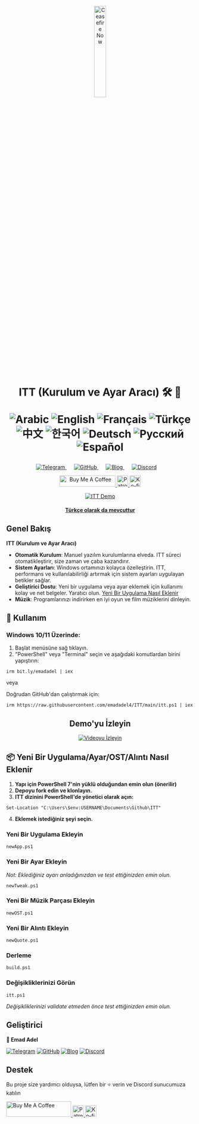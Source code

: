 <p align="center">
  <a href="https://techforpalestine.org/learn-more" rel="nofollow">
    <img src="https://raw.githubusercontent.com/Safouene1/support-palestine-banner/master/StandWithPalestine.svg" alt="Ceasefire Now" style="width:25%;">
  </a>
</p>

<h1 align="center">ITT (Kurulum ve Ayar Aracı) 🛠️ 🚀

<div align="center">

![Arabic](https://img.shields.io/badge/-Arabic-green)
![English](https://img.shields.io/badge/-English-green)
![Français](https://img.shields.io/badge/-Français-blue)
![Türkçe](https://img.shields.io/badge/-Türkçe-red)
![中文](https://img.shields.io/badge/-中文-yellow)
![한국어](https://img.shields.io/badge/-한국어-purple)
![Deutsch](https://img.shields.io/badge/-Deutsch-orange)
![Русский](https://img.shields.io/badge/-Русский-blue)
![Español](https://img.shields.io/badge/-Español-red)

</div>

</h1>

<div align="center">
    <a href="https://t.me/ittemadadel" style="margin-right: 20px;">
        <img src="https://img.shields.io/badge/Telegram-2CA5E0?style=flat&logo=telegram&logoColor=white" alt="Telegram">
    </a>
    <a href="https://github.com/emadadel4/itt" style="margin-right: 20px;">
        <img src="https://img.shields.io/badge/GitHub-181717?style=flat&logo=github&logoColor=white" alt="GitHub">
    </a>
    <a href="https://emadadel4.github.io" style="margin-right: 20px;">
        <img src="https://img.shields.io/badge/Blog-FF5722?style=flat&logo=blogger&logoColor=white" alt="Blog">
    </a>
    <a href="https://discord.gg/3eV79KgD" style="margin-right: 20px;">
        <img src="https://img.shields.io/badge/-Discord-7289da?style=flat&logo=discord&logoColor=white" alt="Discord">
    </a>
</div>

<p align="center">
<a href="https://www.buymeacoffee.com/emadadel" target="_blank"><img src="https://cdn.buymeacoffee.com/buttons/default-orange.png" alt="Buy Me A Coffee" height="30" width="150">
</a>

  <a href="https://www.patreon.com/emadadel" target="_blank">
    <img src="https://img.shields.io/badge/Patron-blue?logo=patreon" alt="Patron" height="30">
  </a>

  <a href="https://ko-fi.com/emadadel" target="_blank">
  <img src="https://img.shields.io/badge/Ko--fi-blue?logo=kofi" alt="Ko-fi" height="30">
</a>

</p>

<p align="center">
  <a target="_blank" rel="noopener noreferrer" href="https://raw.githubusercontent.com/emadadel4/ITT/main/Assets/Images/demo.PNG">
    <img src="https://raw.githubusercontent.com/emadadel4/ITT/main/Assets/Images/demo.PNG" alt="ITT Demo" style="max-width: 100%;">
      <h4 align="center"><a href="https://emadadel4.github.io/tr/itt/" target="_blank">Türkçe olarak da mevcuttur</a></h4>
  </a>
</p>

<h2>Genel Bakış</h2>

<p><strong>ITT (Kurulum ve Ayar Aracı)</strong></p>

- **Otomatik Kurulum**: Manuel yazılım kurulumlarına elveda. ITT süreci otomatikleştirir, size zaman ve çaba kazandırır.
- **Sistem Ayarları**: Windows ortamınızı kolayca özelleştirin. ITT, performans ve kullanılabilirliği artırmak için sistem ayarları uygulayan betikler sağlar.
- **Geliştirici Dostu**: Yeni bir uygulama veya ayar eklemek için kullanımı kolay ve net belgeler. Yaratıcı olun. <a href="#--how-to-add-a-new-apptweakostquote">Yeni Bir Uygulama Nasıl Eklenir</a>
- **Müzik**: Programlarınızı indirirken en iyi oyun ve film müziklerini dinleyin.

<h2>🚀 Kullanım</h2>

<h3>Windows 10/11 Üzerinde:</h3>
<ol>
<li>Başlat menüsüne sağ tıklayın.</li>
<li>"PowerShell" veya "Terminal" seçin ve aşağıdaki komutlardan birini yapıştırın:</li>
</ol>

<pre><code>irm bit.ly/emadadel | iex
</code></pre>

veya

<p>Doğrudan GitHub'dan çalıştırmak için:</p>

<pre><code>irm https://raw.githubusercontent.com/emadadel4/ITT/main/itt.ps1 | iex
</code></pre>

<div align="center">

  ## Demo'yu İzleyin

  [![Videoyu İzleyin](https://img.youtube.com/vi/QmO82OTsU5c/hqdefault.jpg)](https://www.youtube.com/watch?v=QmO82OTsU5c)
</div>

<h2> 📦 Yeni Bir Uygulama/Ayar/OST/Alıntı Nasıl Eklenir</h2>
<ol>
<li><strong>Yapı için PowerShell 7'nin yüklü olduğundan emin olun (önerilir)</strong></li>
<li><strong>Depoyu fork edin ve klonlayın.</strong></li>
<li><strong>ITT dizinini PowerShell'de yönetici olarak açın:</strong></li>
</ol>

<pre><code>Set-Location "C:\Users\$env:USERNAME\Documents\Github\ITT"
</code></pre>

<ol start="4">
<li><strong>Eklemek istediğiniz şeyi seçin.</strong></li>
</ol>

<h3>Yeni Bir Uygulama Ekleyin</h3>

<pre><code>newApp.ps1
</code></pre>

<h3>Yeni Bir Ayar Ekleyin</h3>

<p><em>Not: Eklediğiniz ayarı anladığınızdan ve test ettiğinizden emin olun.</em></p>

<pre><code>newTweak.ps1
</code></pre>

<h3>Yeni Bir Müzik Parçası Ekleyin</h3>

<pre><code>newOST.ps1
</code></pre>

<h3>Yeni Bir Alıntı Ekleyin</h3>

<pre><code>newQuote.ps1
</code></pre>

<h3>Derleme</h3>

<pre><code>build.ps1
</code></pre>

<h3>Değişikliklerinizi Görün</h3>
<pre><code>itt.ps1
</code></pre>

<p><em>Değişikliklerinizi validate etmeden önce test ettiğinizden emin olun.</em></p>

<h2>Geliştirici</h2>

<p><strong>👤 Emad Adel</strong></p>

[![Telegram](https://img.shields.io/badge/Telegram-2CA5E0?style=flat&logo=telegram&logoColor=white)](https://t.me/ittemadadel) [![GitHub](https://img.shields.io/badge/GitHub-181717?style=flat&logo=github&logoColor=white)](https://github.com/emadadel4) [![Blog](https://img.shields.io/badge/Blog-FF5722?style=flat&logo=blogger&logoColor=white)](https://emadadel4.github.io) [![Discord](https://img.shields.io/badge/-Discord-7289da?style=flat&logo=discord&logoColor=white)](https://discord.gg/3eV79KgD)

## Destek 

<p>Bu proje size yardımcı olduysa, lütfen bir ⭐️ verin ve Discord sunucumuza katılın</p>

<a href="https://www.buymeacoffee.com/emadadel" target="_blank">
  <img src="https://cdn.buymeacoffee.com/buttons/default-orange.png" alt="Buy Me A Coffee" height="41" width="174">
</a>
<a href="https://www.patreon.com/emadadel" target="_blank">
  <img src="https://img.shields.io/badge/Patron-blue?logo=patreon" alt="Patron" height="30">
</a>
<a href="https://ko-fi.com/emadadel" target="_blank">
  <img src="https://img.shields.io/badge/Ko--fi-blue?logo=kofi" alt="Ko-fi" height="30">
</a>

